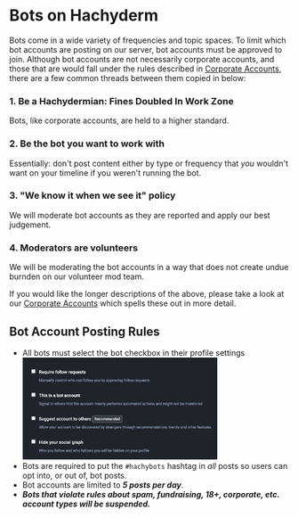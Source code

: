 # Bots on Hachyderm

Bots come in a wide variety of frequencies and topic spaces. To
limit which bot accounts are posting on our server, bot accounts
must be approved to join. Although bot accounts are not
necessarily corporate accounts, and those that are would fall
under the rules described in [Corporate
Accounts](corporate-accounts.md), there are a few common threads
between them copied in below:

### 1. Be a Hachydermian: Fines Doubled In Work Zone

Bots, like corporate accounts, are held to a higher standard.

### 2. Be the bot you want to work with

Essentially: don't post content either by type or frequency that
_you_ wouldn't want on your timeline if you weren't running the
bot.

### 3. "We know it when we see it" policy

We will moderate bot accounts as they are reported and apply our
best judgement.


### 4. Moderators are volunteers

We will be moderating the bot accounts in a way that does not
create undue burnden on our volunteer mod team.

If you would like the longer descriptions of the above,
please take a look at our [Corporate Accounts](corporate-accounts.md)
which spells these out in more detail.

## Bot Account Posting Rules

- All bots must select the bot checkbox in their profile settings
  <br /> <img src="../assets/mastodon-bot-account.png" width="350px"
  alt="Screenshot of four check boxes in account settings: require follow
  requests, this is a bot account, suggest account to others, and hide
  your social graph" />
- Bots are required to put the `#hachybots` hashtag in _all_ posts so
  users can opt into, or out of, bot posts.
- Bot accounts are limited to **_5 posts per day_**.
- **_Bots that violate rules about spam, fundraising, 18+, corporate, etc.
  account types will be suspended._**

